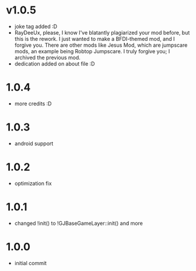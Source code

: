 # v1.0.5
- joke tag added :D
- RayDeeUx, please, I know I've blatantly plagiarized your mod before, but this is the rework. I just wanted to make a BFDI-themed mod, and I forgive you. There are other mods like Jesus Mod, which are jumpscare mods, an example being Robtop Jumpscare. I truly forgive you; I archived the previous mod.
- dedication added on about file :D
# 1.0.4
- more credits :D
# 1.0.3
- android support
# 1.0.2
- optimization fix
# 1.0.1
- changed !init() to !GJBaseGameLayer::init() and more
# 1.0.0
- initial commit